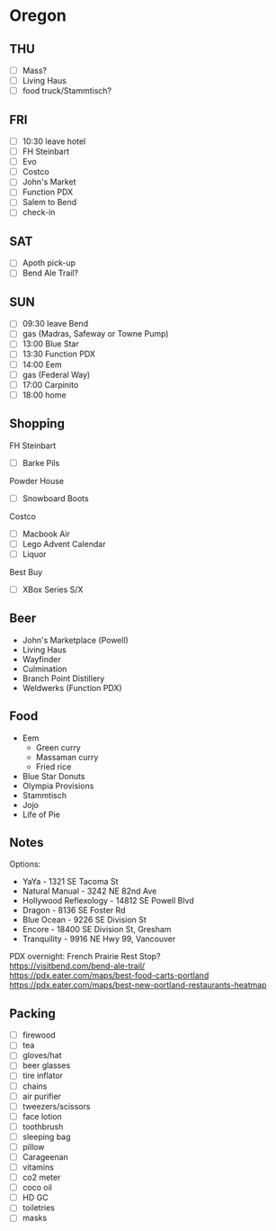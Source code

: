 # Oregon

## THU

- [ ] Mass?
- [ ] Living Haus
- [ ] food truck/Stammtisch?

## FRI
- [ ] 10:30	leave hotel
- [ ] FH Steinbart
- [ ] Evo
- [ ] Costco
- [ ] John's Market
- [ ] Function PDX
- [ ] Salem to Bend
- [ ] check-in

## SAT
- [ ] Apoth pick-up
- [ ] Bend Ale Trail?

## SUN
- [ ] 09:30	leave Bend
- [ ] gas (Madras, Safeway or Towne Pump)
- [ ] 13:00	Blue Star
- [ ] 13:30	Function PDX
- [ ] 14:00	Eem
- [ ] gas (Federal Way)
- [ ] 17:00	Carpinito
- [ ] 18:00	home

## Shopping  
FH Steinbart  

- [ ] Barke Pils  

Powder House  

- [ ] Snowboard Boots  

Costco  

- [ ] Macbook Air
- [ ] Lego Advent Calendar
- [ ] Liquor  

Best Buy  

- [ ] XBox Series S/X

## Beer
* John's Marketplace (Powell)
* Living Haus
* Wayfinder
* Culmination
* Branch Point Distillery
* Weldwerks (Function PDX)

## Food
* Eem
	- Green curry
	- Massaman curry
	- Fried rice
* Blue Star Donuts
* Olympia Provisions
* Stammtisch
* Jojo
* Life of Pie

## Notes  

Options:  

* YaYa - 1321 SE Tacoma St
* Natural Manual - 3242 NE 82nd Ave
* Hollywood Reflexology - 14812 SE Powell Blvd
* Dragon - 8136 SE Foster Rd
* Blue Ocean - 9226 SE Division St
* Encore - 18400 SE Division St, Gresham
* Tranquility - 9916 NE Hwy 99, Vancouver

PDX overnight: French Prairie Rest Stop?  
https://visitbend.com/bend-ale-trail/  
https://pdx.eater.com/maps/best-food-carts-portland  
https://pdx.eater.com/maps/best-new-portland-restaurants-heatmap  

## Packing
- [ ] firewood
- [ ] tea
- [ ] gloves/hat
- [ ] beer glasses
- [ ] tire inflator
- [ ] chains
- [ ] air purifier
- [ ] tweezers/scissors
- [ ] face lotion
- [ ] toothbrush
- [ ] sleeping bag
- [ ] pillow
- [ ] Carageenan
- [ ] vitamins
- [ ] co2 meter
- [ ] coco oil
- [ ] HD GC
- [ ] toiletries
- [ ] masks
